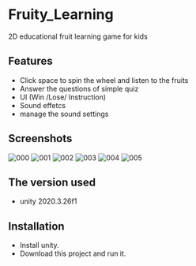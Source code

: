 # Fruity_Learning
2D educational fruit learning game for kids

## Features
* Click space to spin the wheel and listen to the fruits
* Answer the questions of simple quiz
* UI (Win /Lose/ Instruction)
* Sound effetcs
* manage the sound settings

## Screenshots
![000](https://github.com/nahla-educate/Fruity_Learning/assets/80469651/59af49ad-7d93-4855-bd82-a74b31946bc4)
![001](https://github.com/nahla-educate/Fruity_Learning/assets/80469651/5b463224-871b-46ea-a28a-5e54cc45f981)
![002](https://github.com/nahla-educate/Fruity_Learning/assets/80469651/513f3308-3bad-471e-a6ae-c1115a041126)
![003](https://github.com/nahla-educate/Fruity_Learning/assets/80469651/024aa414-7f66-4e94-b54d-99afc875a07d)
![004](https://github.com/nahla-educate/Fruity_Learning/assets/80469651/03c6b0d0-c95b-41af-bdd4-3e45af560b6d)
![005](https://github.com/nahla-educate/Fruity_Learning/assets/80469651/0ade9fc0-b927-46fc-84e6-18002e7f485a)

## The version used
* unity 2020.3.26f1

## Installation
* Install unity.
* Download this project and run it.
  

